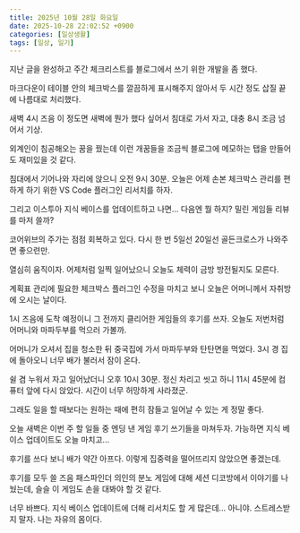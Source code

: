 ```yaml
---
title: 2025년 10월 28일 화요일
date: 2025-10-28 22:02:52 +0900
categories: [일상생활]
tags: [일상, 일기]
---
```



지난 글을 완성하고 주간 체크리스트를 블로그에서 쓰기 위한 개발을 좀 했다.

마크다운이 테이블 안의 체크박스를 깔끔하게 표시해주지 않아서 두 시간 정도 삽질 끝에 나름대로 처리했다.

새벽 4시 즈음 이 정도면 새벽에 뭔가 했다 싶어서 침대로 가서 자고, 대충 8시 조금 넘어서 기상.

외계인이 침공해오는 꿈을 꿨는데 이런 개꿈들을 조금씩 블로그에 메모하는 탭을 만들어도 재미있을 것 같다.

침대에서 기어나와 자리에 앉으니 오전 9시 30분. 오늘은 어제 손본 체크박스 관리를 편하게 하기 위한 VS Code 플러그인 리서치를 하자.

그리고 이스투아 지식 베이스를 업데이트하고 나면... 다음엔 뭘 하지? 밀린 게임들 리뷰를 마저 쓸까?

코어위브의 주가는 점점 회복하고 있다. 다시 한 번 5일선 20일선 골든크로스가 나와주면 좋으련만.

열심히 움직이자. 어제처럼 일찍 일어났으니 오늘도 체력이 금방 방전될지도 모른다.

계획표 관리에 필요한 체크박스 플러그인 수정을 마치고 보니 오늘은 어머니께서 자취방에 오시는 날이다.

1시 즈음에 도착 예정이니 그 전까지 클리어한 게임들의 후기를 쓰자. 오늘도 저번처럼 어머니와 마파두부를 먹으러 가볼까.

어머니가 오셔서 집을 청소한 뒤 중국집에 가서 마파두부와 탄탄면을 먹었다. 3시 경 집에 돌아오니 너무 배가 불러서 잠이 온다.

쉴 겸 누워서 자고 일어났더니 오후 10시 30분. 정신 차리고 씻고 하니 11시 45분에 컴퓨터 앞에 다시 앉았다. 시간이 너무 허망하게 사라졌군.

그래도 일을 할 때보다는 원하는 때에 편히 잠들고 일어날 수 있는 게 정말 좋다.

오늘 새벽은 이번 주 할 일들 중 엔딩 낸 게임 후기 쓰기들을 마쳐두자. 가능하면 지식 베이스 업데이트도 오늘 마치고...

후기를 쓰다 보니 배가 약간 아프다. 이렇게 집중력을 떨어뜨리지 않았으면 좋겠는데.

후기를 모두 쓸 즈음 패스파인더 의인의 분노 게임에 대해 세션 디코방에서 이야기를 나눴는데, 슬슬 이 게임도 손을 대봐야 할 것 같다.

너무 바쁘다. 지식 베이스 업데이트에 더해 리서치도 할 게 많은데... 아니야. 스트레스받지 말자. 나는 자유의 몸이다.
